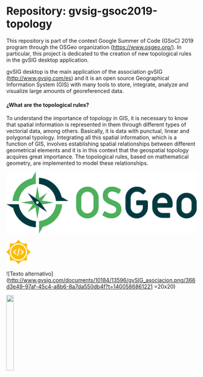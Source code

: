 # Repository: gvsig-gsoc2019-topology

This repository is part of the context Google Summer of Code (GSoC) 2019 program through the OSGeo organization (https://www.osgeo.org/). In particular, this project is dedicated to the creation of new topological rules in the gvSIG desktop application.

gvSIG desktop is the main application of the association gvSIG (http://www.gvsig.com/es) and it is an open source Geographical Information System (GIS) with many tools to store, integrate, analyze and visualize large amounts of georeferenced data.

#### ¿What are the topological rules?

To understand the importance of topology in GIS, it is necessary to know that spatial information is represented in them through different types of vectorial data, among others. Basically, it is data with punctual, linear and polygonal typology. Integrating all this spatial information, which is a function of GIS, involves establishing spatial relationships between different geometrical elements and it is in this context that the geospatial topology acquires great importance. The topological rules, based on mathematical geometry, are implemented to model these relationships.


![Texto alternativo](https://github.com/hecnita/gvsig-gsoc2019-topology/blob/master/logos/logo-osgeo.svg)

![Texto alternativo](https://github.com/hecnita/gvsig-gsoc2019-topology/blob/master/logos/summer-of-code-logo.svg)

![Texto alternativo](http://www.gvsig.com/documents/10184/13596/gvSIG_asociacion.png/366d3e49-97af-45c4-a8b6-8a7da550db4f?t=1400586861221 =20x20)

<img src="http://www.gvsig.com/documents/10184/13596/gvSIG_asociacion.png/366d3e49-97af-45c4-a8b6-8a7da550db4f?t=1400586861221" width="20" height="200" />
